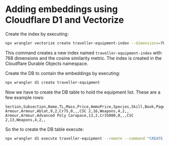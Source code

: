 # Adding embeddings using Cloudflare D1 and Vectorize

Create the index by executing:

```bash
npx wrangler vectorize create traveller-equipment-index --dimensions=768 --metric=cosine
```

This command creates a new index named `traveller-equipment-index` with 768 dimensions and the cosine similarity metric. The index is created in the Cloudflare Durable Objects namespace.

Create the DB to contain the embeddings by executing:

```bash
npx wrangler d1 create traveller-equipment
```

Now we have to create the DB table to hold the equipment list. These are a few example rows:

```csv
Section,Subsection,Name,TL,Mass,Price,AmmoPrice,Species,Skill,Book,Page,Contraband,Category,Law,Notes,Mod
Armour,Armour,Ablat,9,2,Cr75,0,,,CSC 2,16,Weapons,4,2,,
Armour,Armour,Advanced Poly Carapace,13,2,Cr35000,0,,,CSC 2,13,Weapons,4,2,,
```

So the to create the DB table execute:

```bash
npx wrangler d1 execute traveller-equipment --remote --command "CREATE TABLE IF NOT EXISTS equipment (Section TEXT, Subsection TEXT, Name TEXT, TL INT, Mass INT, Price TEXT, AmmoPrice TEXT, Species TEXT, Skill TEXT, Book TEXT, Page INT, Contraband INT, Category TEXT, Law INT, Notes TEXT, Mod TEXT)"
```

